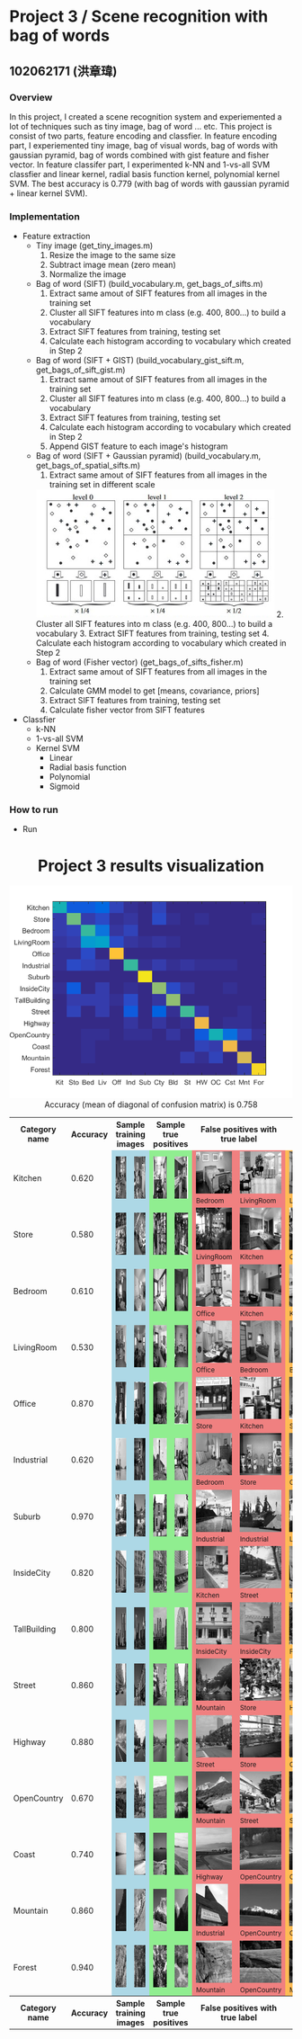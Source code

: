 # Project 3 / Scene recognition with bag of words
## 102062171 (洪章瑋)
### Overview
In this project, I created a scene recognition system and experiemented a lot of techniques such as tiny image, bag of word ... etc.
This project is consist of two parts, feature encoding and classfier. In feature encoding part, I experiemented tiny image, bag of visual words, bag of words with gaussian pyramid, bag of words combined with gist feature and fisher vector. In feature classifer part, I experimented k-NN and 1-vs-all SVM classfier and linear kernel, radial basis function kernel, polynomial kernel SVM. The best accuracy is 0.779 (with bag of words with gaussian pyramid + linear kernel SVM).
### Implementation
- Feature extraction
  - Tiny image (get_tiny_images.m)
    1. Resize the image to the same size
    2. Subtract image mean (zero mean)
    3. Normalize the image
  - Bag of word (SIFT) (build_vocabulary.m, get_bags_of_sifts.m)
    1. Extract same amout of SIFT features from all images in the training set
    2. Cluster all SIFT features into m class (e.g. 400, 800...) to build a vocabulary
    3. Extract SIFT features from training, testing set
    4. Calculate each histogram according to vocabulary which created in Step 2
  - Bag of word (SIFT + GIST) (build_vocabulary_gist_sift.m, get_bags_of_sift_gist.m)
    1. Extract same amout of SIFT features from all images in the training set
    2. Cluster all SIFT features into m class (e.g. 400, 800...) to build a vocabulary
    3. Extract SIFT features from training, testing set
    4. Calculate each histogram according to vocabulary which created in Step 2
    5. Append GIST feature to each image's histogram
  - Bag of word (SIFT + Gaussian pyramid) (build_vocabulary.m, get_bags_of_spatial_sifts.m)
    1. Extract same amout of SIFT features from all images in the training set in different scale
    <img src="spatial.jpg">
    2. Cluster all SIFT features into m class (e.g. 400, 800...) to build a vocabulary
    3. Extract SIFT features from training, testing set
    4. Calculate each histogram according to vocabulary which created in Step 2
  - Bag of word (Fisher vector) (get_bags_of_sifts_fisher.m)
    1. Extract same amout of SIFT features from all images in the training set
    2. Calculate GMM model to get [means, covariance, priors]
    3. Extract SIFT features from training, testing set
    4. Calculate fisher vector from SIFT features
- Classfier
  - k-NN
  - 1-vs-all SVM
  - Kernel SVM
    - Linear
    - Radial basis function
    - Polynomial
    - Sigmoid
    
### How to run
- Run
<center>
<h1>Project 3 results visualization</h1>
<img src="confusion_matrix.png">

<br>
Accuracy (mean of diagonal of confusion matrix) is 0.758
<p>

<table border=0 cellpadding=4 cellspacing=1>
<tr>
<th>Category name</th>
<th>Accuracy</th>
<th colspan=2>Sample training images</th>
<th colspan=2>Sample true positives</th>
<th colspan=2>False positives with true label</th>
<th colspan=2>False negatives with wrong predicted label</th>
</tr>
<tr>
<td>Kitchen</td>
<td>0.620</td>
<td bgcolor=LightBlue><img src="thumbnails/Kitchen_image_0174.jpg" width=100 height=75></td>
<td bgcolor=LightBlue><img src="thumbnails/Kitchen_image_0140.jpg" width=100 height=75></td>
<td bgcolor=LightGreen><img src="thumbnails/Kitchen_image_0137.jpg" width=100 height=75></td>
<td bgcolor=LightGreen><img src="thumbnails/Kitchen_image_0138.jpg" width=100 height=75></td>
<td bgcolor=LightCoral><img src="thumbnails/Bedroom_image_0049.jpg" width=101 height=75><br><small>Bedroom</small></td>
<td bgcolor=LightCoral><img src="thumbnails/LivingRoom_image_0090.jpg" width=114 height=75><br><small>LivingRoom</small></td>
<td bgcolor=#FFBB55><img src="thumbnails/Kitchen_image_0008.jpg" width=100 height=75><br><small>LivingRoom</small></td>
<td bgcolor=#FFBB55><img src="thumbnails/Kitchen_image_0097.jpg" width=101 height=75><br><small>Store</small></td>
</tr>
<tr>
<td>Store</td>
<td>0.580</td>
<td bgcolor=LightBlue><img src="thumbnails/Store_image_0132.jpg" width=101 height=75></td>
<td bgcolor=LightBlue><img src="thumbnails/Store_image_0295.jpg" width=100 height=75></td>
<td bgcolor=LightGreen><img src="thumbnails/Store_image_0015.jpg" width=100 height=75></td>
<td bgcolor=LightGreen><img src="thumbnails/Store_image_0021.jpg" width=100 height=75></td>
<td bgcolor=LightCoral><img src="thumbnails/LivingRoom_image_0046.jpg" width=100 height=75><br><small>LivingRoom</small></td>
<td bgcolor=LightCoral><img src="thumbnails/Kitchen_image_0123.jpg" width=114 height=75><br><small>Kitchen</small></td>
<td bgcolor=#FFBB55><img src="thumbnails/Store_image_0090.jpg" width=112 height=75><br><small>Office</small></td>
<td bgcolor=#FFBB55><img src="thumbnails/Store_image_0053.jpg" width=57 height=75><br><small>InsideCity</small></td>
</tr>
<tr>
<td>Bedroom</td>
<td>0.610</td>
<td bgcolor=LightBlue><img src="thumbnails/Bedroom_image_0151.jpg" width=100 height=75></td>
<td bgcolor=LightBlue><img src="thumbnails/Bedroom_image_0058.jpg" width=93 height=75></td>
<td bgcolor=LightGreen><img src="thumbnails/Bedroom_image_0053.jpg" width=110 height=75></td>
<td bgcolor=LightGreen><img src="thumbnails/Bedroom_image_0043.jpg" width=101 height=75></td>
<td bgcolor=LightCoral><img src="thumbnails/Office_image_0083.jpg" width=108 height=75><br><small>Office</small></td>
<td bgcolor=LightCoral><img src="thumbnails/Kitchen_image_0170.jpg" width=100 height=75><br><small>Kitchen</small></td>
<td bgcolor=#FFBB55><img src="thumbnails/Bedroom_image_0024.jpg" width=95 height=75><br><small>Kitchen</small></td>
<td bgcolor=#FFBB55><img src="thumbnails/Bedroom_image_0141.jpg" width=101 height=75><br><small>Office</small></td>
</tr>
<tr>
<td>LivingRoom</td>
<td>0.530</td>
<td bgcolor=LightBlue><img src="thumbnails/LivingRoom_image_0223.jpg" width=100 height=75></td>
<td bgcolor=LightBlue><img src="thumbnails/LivingRoom_image_0184.jpg" width=114 height=75></td>
<td bgcolor=LightGreen><img src="thumbnails/LivingRoom_image_0066.jpg" width=101 height=75></td>
<td bgcolor=LightGreen><img src="thumbnails/LivingRoom_image_0058.jpg" width=101 height=75></td>
<td bgcolor=LightCoral><img src="thumbnails/Office_image_0084.jpg" width=107 height=75><br><small>Office</small></td>
<td bgcolor=LightCoral><img src="thumbnails/Bedroom_image_0006.jpg" width=113 height=75><br><small>Bedroom</small></td>
<td bgcolor=#FFBB55><img src="thumbnails/LivingRoom_image_0064.jpg" width=100 height=75><br><small>Bedroom</small></td>
<td bgcolor=#FFBB55><img src="thumbnails/LivingRoom_image_0032.jpg" width=100 height=75><br><small>Bedroom</small></td>
</tr>
<tr>
<td>Office</td>
<td>0.870</td>
<td bgcolor=LightBlue><img src="thumbnails/Office_image_0171.jpg" width=116 height=75></td>
<td bgcolor=LightBlue><img src="thumbnails/Office_image_0197.jpg" width=119 height=75></td>
<td bgcolor=LightGreen><img src="thumbnails/Office_image_0159.jpg" width=108 height=75></td>
<td bgcolor=LightGreen><img src="thumbnails/Office_image_0044.jpg" width=100 height=75></td>
<td bgcolor=LightCoral><img src="thumbnails/Store_image_0027.jpg" width=100 height=75><br><small>Store</small></td>
<td bgcolor=LightCoral><img src="thumbnails/Kitchen_image_0088.jpg" width=114 height=75><br><small>Kitchen</small></td>
<td bgcolor=#FFBB55><img src="thumbnails/Office_image_0183.jpg" width=109 height=75><br><small>Suburb</small></td>
<td bgcolor=#FFBB55><img src="thumbnails/Office_image_0083.jpg" width=108 height=75><br><small>Bedroom</small></td>
</tr>
<tr>
<td>Industrial</td>
<td>0.620</td>
<td bgcolor=LightBlue><img src="thumbnails/Industrial_image_0031.jpg" width=99 height=75></td>
<td bgcolor=LightBlue><img src="thumbnails/Industrial_image_0235.jpg" width=113 height=75></td>
<td bgcolor=LightGreen><img src="thumbnails/Industrial_image_0030.jpg" width=113 height=75></td>
<td bgcolor=LightGreen><img src="thumbnails/Industrial_image_0101.jpg" width=113 height=75></td>
<td bgcolor=LightCoral><img src="thumbnails/Bedroom_image_0003.jpg" width=104 height=75><br><small>Bedroom</small></td>
<td bgcolor=LightCoral><img src="thumbnails/Store_image_0082.jpg" width=135 height=75><br><small>Store</small></td>
<td bgcolor=#FFBB55><img src="thumbnails/Industrial_image_0135.jpg" width=77 height=75><br><small>OpenCountry</small></td>
<td bgcolor=#FFBB55><img src="thumbnails/Industrial_image_0125.jpg" width=46 height=75><br><small>Office</small></td>
</tr>
<tr>
<td>Suburb</td>
<td>0.970</td>
<td bgcolor=LightBlue><img src="thumbnails/Suburb_image_0093.jpg" width=113 height=75></td>
<td bgcolor=LightBlue><img src="thumbnails/Suburb_image_0157.jpg" width=113 height=75></td>
<td bgcolor=LightGreen><img src="thumbnails/Suburb_image_0171.jpg" width=113 height=75></td>
<td bgcolor=LightGreen><img src="thumbnails/Suburb_image_0025.jpg" width=113 height=75></td>
<td bgcolor=LightCoral><img src="thumbnails/Industrial_image_0083.jpg" width=106 height=75><br><small>Industrial</small></td>
<td bgcolor=LightCoral><img src="thumbnails/Industrial_image_0116.jpg" width=126 height=75><br><small>Industrial</small></td>
<td bgcolor=#FFBB55><img src="thumbnails/Suburb_image_0008.jpg" width=113 height=75><br><small>LivingRoom</small></td>
<td bgcolor=#FFBB55><img src="thumbnails/Suburb_image_0103.jpg" width=113 height=75><br><small>Store</small></td>
</tr>
<tr>
<td>InsideCity</td>
<td>0.820</td>
<td bgcolor=LightBlue><img src="thumbnails/InsideCity_image_0255.jpg" width=75 height=75></td>
<td bgcolor=LightBlue><img src="thumbnails/InsideCity_image_0136.jpg" width=75 height=75></td>
<td bgcolor=LightGreen><img src="thumbnails/InsideCity_image_0087.jpg" width=75 height=75></td>
<td bgcolor=LightGreen><img src="thumbnails/InsideCity_image_0118.jpg" width=75 height=75></td>
<td bgcolor=LightCoral><img src="thumbnails/Kitchen_image_0024.jpg" width=57 height=75><br><small>Kitchen</small></td>
<td bgcolor=LightCoral><img src="thumbnails/Street_image_0085.jpg" width=75 height=75><br><small>Street</small></td>
<td bgcolor=#FFBB55><img src="thumbnails/InsideCity_image_0129.jpg" width=75 height=75><br><small>TallBuilding</small></td>
<td bgcolor=#FFBB55><img src="thumbnails/InsideCity_image_0049.jpg" width=75 height=75><br><small>TallBuilding</small></td>
</tr>
<tr>
<td>TallBuilding</td>
<td>0.800</td>
<td bgcolor=LightBlue><img src="thumbnails/TallBuilding_image_0174.jpg" width=75 height=75></td>
<td bgcolor=LightBlue><img src="thumbnails/TallBuilding_image_0331.jpg" width=75 height=75></td>
<td bgcolor=LightGreen><img src="thumbnails/TallBuilding_image_0080.jpg" width=75 height=75></td>
<td bgcolor=LightGreen><img src="thumbnails/TallBuilding_image_0031.jpg" width=75 height=75></td>
<td bgcolor=LightCoral><img src="thumbnails/InsideCity_image_0066.jpg" width=75 height=75><br><small>InsideCity</small></td>
<td bgcolor=LightCoral><img src="thumbnails/InsideCity_image_0056.jpg" width=75 height=75><br><small>InsideCity</small></td>
<td bgcolor=#FFBB55><img src="thumbnails/TallBuilding_image_0046.jpg" width=75 height=75><br><small>Forest</small></td>
<td bgcolor=#FFBB55><img src="thumbnails/TallBuilding_image_0053.jpg" width=75 height=75><br><small>InsideCity</small></td>
</tr>
<tr>
<td>Street</td>
<td>0.860</td>
<td bgcolor=LightBlue><img src="thumbnails/Street_image_0092.jpg" width=75 height=75></td>
<td bgcolor=LightBlue><img src="thumbnails/Street_image_0148.jpg" width=75 height=75></td>
<td bgcolor=LightGreen><img src="thumbnails/Street_image_0132.jpg" width=75 height=75></td>
<td bgcolor=LightGreen><img src="thumbnails/Street_image_0121.jpg" width=75 height=75></td>
<td bgcolor=LightCoral><img src="thumbnails/Mountain_image_0009.jpg" width=75 height=75><br><small>Mountain</small></td>
<td bgcolor=LightCoral><img src="thumbnails/Store_image_0122.jpg" width=74 height=75><br><small>Store</small></td>
<td bgcolor=#FFBB55><img src="thumbnails/Street_image_0047.jpg" width=75 height=75><br><small>Highway</small></td>
<td bgcolor=#FFBB55><img src="thumbnails/Street_image_0133.jpg" width=75 height=75><br><small>Industrial</small></td>
</tr>
<tr>
<td>Highway</td>
<td>0.880</td>
<td bgcolor=LightBlue><img src="thumbnails/Highway_image_0018.jpg" width=75 height=75></td>
<td bgcolor=LightBlue><img src="thumbnails/Highway_image_0219.jpg" width=75 height=75></td>
<td bgcolor=LightGreen><img src="thumbnails/Highway_image_0087.jpg" width=75 height=75></td>
<td bgcolor=LightGreen><img src="thumbnails/Highway_image_0086.jpg" width=75 height=75></td>
<td bgcolor=LightCoral><img src="thumbnails/Street_image_0080.jpg" width=75 height=75><br><small>Street</small></td>
<td bgcolor=LightCoral><img src="thumbnails/Store_image_0056.jpg" width=100 height=75><br><small>Store</small></td>
<td bgcolor=#FFBB55><img src="thumbnails/Highway_image_0022.jpg" width=75 height=75><br><small>Coast</small></td>
<td bgcolor=#FFBB55><img src="thumbnails/Highway_image_0034.jpg" width=75 height=75><br><small>OpenCountry</small></td>
</tr>
<tr>
<td>OpenCountry</td>
<td>0.670</td>
<td bgcolor=LightBlue><img src="thumbnails/OpenCountry_image_0223.jpg" width=75 height=75></td>
<td bgcolor=LightBlue><img src="thumbnails/OpenCountry_image_0314.jpg" width=75 height=75></td>
<td bgcolor=LightGreen><img src="thumbnails/OpenCountry_image_0024.jpg" width=75 height=75></td>
<td bgcolor=LightGreen><img src="thumbnails/OpenCountry_image_0083.jpg" width=75 height=75></td>
<td bgcolor=LightCoral><img src="thumbnails/Mountain_image_0045.jpg" width=75 height=75><br><small>Mountain</small></td>
<td bgcolor=LightCoral><img src="thumbnails/Street_image_0149.jpg" width=75 height=75><br><small>Street</small></td>
<td bgcolor=#FFBB55><img src="thumbnails/OpenCountry_image_0076.jpg" width=75 height=75><br><small>Suburb</small></td>
<td bgcolor=#FFBB55><img src="thumbnails/OpenCountry_image_0101.jpg" width=75 height=75><br><small>Coast</small></td>
</tr>
<tr>
<td>Coast</td>
<td>0.740</td>
<td bgcolor=LightBlue><img src="thumbnails/Coast_image_0238.jpg" width=75 height=75></td>
<td bgcolor=LightBlue><img src="thumbnails/Coast_image_0006.jpg" width=75 height=75></td>
<td bgcolor=LightGreen><img src="thumbnails/Coast_image_0068.jpg" width=75 height=75></td>
<td bgcolor=LightGreen><img src="thumbnails/Coast_image_0063.jpg" width=75 height=75></td>
<td bgcolor=LightCoral><img src="thumbnails/Highway_image_0036.jpg" width=75 height=75><br><small>Highway</small></td>
<td bgcolor=LightCoral><img src="thumbnails/OpenCountry_image_0044.jpg" width=75 height=75><br><small>OpenCountry</small></td>
<td bgcolor=#FFBB55><img src="thumbnails/Coast_image_0121.jpg" width=75 height=75><br><small>OpenCountry</small></td>
<td bgcolor=#FFBB55><img src="thumbnails/Coast_image_0011.jpg" width=75 height=75><br><small>Bedroom</small></td>
</tr>
<tr>
<td>Mountain</td>
<td>0.860</td>
<td bgcolor=LightBlue><img src="thumbnails/Mountain_image_0199.jpg" width=75 height=75></td>
<td bgcolor=LightBlue><img src="thumbnails/Mountain_image_0218.jpg" width=75 height=75></td>
<td bgcolor=LightGreen><img src="thumbnails/Mountain_image_0052.jpg" width=75 height=75></td>
<td bgcolor=LightGreen><img src="thumbnails/Mountain_image_0008.jpg" width=75 height=75></td>
<td bgcolor=LightCoral><img src="thumbnails/Industrial_image_0091.jpg" width=57 height=75><br><small>Industrial</small></td>
<td bgcolor=LightCoral><img src="thumbnails/OpenCountry_image_0045.jpg" width=75 height=75><br><small>OpenCountry</small></td>
<td bgcolor=#FFBB55><img src="thumbnails/Mountain_image_0045.jpg" width=75 height=75><br><small>OpenCountry</small></td>
<td bgcolor=#FFBB55><img src="thumbnails/Mountain_image_0079.jpg" width=75 height=75><br><small>OpenCountry</small></td>
</tr>
<tr>
<td>Forest</td>
<td>0.940</td>
<td bgcolor=LightBlue><img src="thumbnails/Forest_image_0140.jpg" width=75 height=75></td>
<td bgcolor=LightBlue><img src="thumbnails/Forest_image_0162.jpg" width=75 height=75></td>
<td bgcolor=LightGreen><img src="thumbnails/Forest_image_0138.jpg" width=75 height=75></td>
<td bgcolor=LightGreen><img src="thumbnails/Forest_image_0002.jpg" width=75 height=75></td>
<td bgcolor=LightCoral><img src="thumbnails/Mountain_image_0100.jpg" width=75 height=75><br><small>Mountain</small></td>
<td bgcolor=LightCoral><img src="thumbnails/OpenCountry_image_0065.jpg" width=75 height=75><br><small>OpenCountry</small></td>
<td bgcolor=#FFBB55><img src="thumbnails/Forest_image_0109.jpg" width=75 height=75><br><small>Mountain</small></td>
<td bgcolor=#FFBB55><img src="thumbnails/Forest_image_0117.jpg" width=75 height=75><br><small>Mountain</small></td>
</tr>
<tr>
<th>Category name</th>
<th>Accuracy</th>
<th colspan=2>Sample training images</th>
<th colspan=2>Sample true positives</th>
<th colspan=2>False positives with true label</th>
<th colspan=2>False negatives with wrong predicted label</th>
</tr>
</table>
</center>


